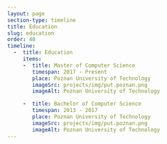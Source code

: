 ```yaml
---
layout: page
section-type: timeline
title: Education
slug: education
order: 40
timeline:
  -  title: Education
     items:
     -  title: Master of Computer Science
        timespan: 2017 - Present
        place: Poznan University of Technology
        imageSrc: projects/img/put.poznan.png
        imageAlt: Poznan University of Technology

     -  title: Bachelor of Computer Science
        timespan: 2013 - 2017
        place: Poznan University of Technology
        imageSrc: projects/img/put.poznan.png
        imageAlt: Poznan University of Technology
---
```

